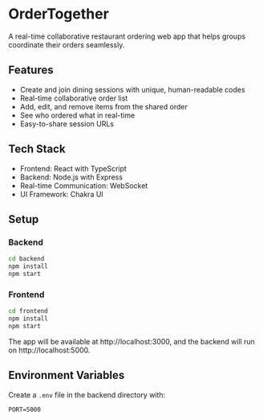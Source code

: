 # OrderTogether

A real-time collaborative restaurant ordering web app that helps groups coordinate their orders seamlessly.

## Features

- Create and join dining sessions with unique, human-readable codes
- Real-time collaborative order list
- Add, edit, and remove items from the shared order
- See who ordered what in real-time
- Easy-to-share session URLs

## Tech Stack

- Frontend: React with TypeScript
- Backend: Node.js with Express
- Real-time Communication: WebSocket
- UI Framework: Chakra UI

## Setup

### Backend
```bash
cd backend
npm install
npm start
```

### Frontend
```bash
cd frontend
npm install
npm start
```

The app will be available at http://localhost:3000, and the backend will run on http://localhost:5000.

## Environment Variables

Create a `.env` file in the backend directory with:

```
PORT=5000
```
